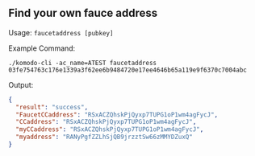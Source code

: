 ## Find your own fauce address
Usage: `faucetaddress [pubkey]`

Example Command:
```shell
./komodo-cli -ac_name=ATEST faucetaddress 03fe754763c176e1339a3f62ee6b9484720e17ee4646b65a119e9f6370c7004abc
```
Output:
```JSON
{
  "result": "success",
  "FaucetCCaddress": "RSxACZQhskPjQyxp7TUPG1oP1wm4agFycJ",
  "CCaddress": "RSxACZQhskPjQyxp7TUPG1oP1wm4agFycJ",
  "myCCaddress": "RSxACZQhskPjQyxp7TUPG1oP1wm4agFycJ",
  "myaddress": "RANyPgfZZLhSjQB9jrzztSw66zMMYDZuxQ"
}
```
